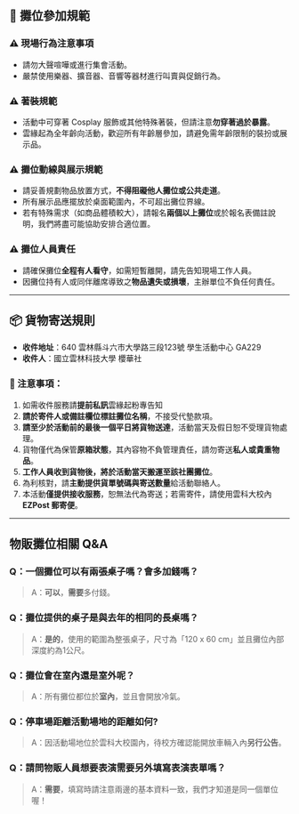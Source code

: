 ## 📝 攤位參加規範

### ⚠️ 現場行為注意事項
- 請勿大聲喧嘩或進行集會活動。
- 嚴禁使用樂器、擴音器、音響等器材進行叫賣與促銷行為。

### ⚠️ 著裝規範
- 活動中可穿著 Cosplay 服飾或其他特殊著裝，但請注意**勿穿著過於暴露**。
- 雲緣起為全年齡向活動，歡迎所有年齡層參加，請避免需年齡限制的裝扮或展示品。

### ⚠️ 攤位動線與展示規範
- 請妥善規劃物品放置方式，**不得阻礙他人攤位或公共走道**。
- 所有展示品應擺放於桌面範圍內，不可超出攤位界線。
- 若有特殊需求（如商品體積較大），請報名**兩個以上攤位**或於報名表備註說明，我們將盡可能協助安排合適位置。

### ⚠️ 攤位人員責任
- 請確保攤位**全程有人看守**，如需短暫離開，請先告知現場工作人員。
- 因攤位持有人或同伴離席導致之**物品遺失或損壞**，主辦單位不負任何責任。

---

## 📦 貨物寄送規則

- **收件地址**：640 雲林縣斗六市大學路三段123號 學生活動中心 GA229
- **收件人**：國立雲林科技大學 櫻華社


### 📌 注意事項：

1. 如需收件服務請**提前私訊**雲緣起粉專告知
2. **請於寄件人或備註欄位標註攤位名稱**，不接受代墊款項。
3. **請至少於活動前的最後一個平日將貨物送達**，活動當天及假日恕不受理貨物處理。
4. 貨物僅代為保管**原箱狀態**，其內容物不負管理責任，請勿寄送**私人或貴重物品**。
5. **工作人員收到貨物後，將於活動當天搬運至該社團攤位**。
6. 為利核對，請**主動提供貨單號碼與寄送數量**給活動聯絡人。
7. 本活動**僅提供接收服務**，恕無法代為寄送；若需寄件，請使用雲科大校內 **EZPost 郵寄便**。


---
## 物販攤位相關 Q&A

### Q：一個攤位可以有兩張桌子嗎？會多加錢嗎？
> A：**可以**，**需要**多付錢。

### Q：攤位提供的桌子是與去年的相同的長桌嗎？
> A：**是的**，使用的範圍為整張桌子，尺寸為「120 x 60 cm」並且攤位內部深度約為1公尺。

### Q：攤位會在室內還是室外呢？
> A：所有攤位都位於**室內**，並且會開放冷氣。

### Q：停車場距離活動場地的距離如何?
> A：因活動場地位於雲科大校園內，待校方確認能開放車輛入內**另行公告**。

### Q：請問物販人員想要表演需要另外填寫表演表單嗎？
> A：**需要**，填寫時請注意兩邊的基本資料一致，我們才知道是同一個單位喔！
